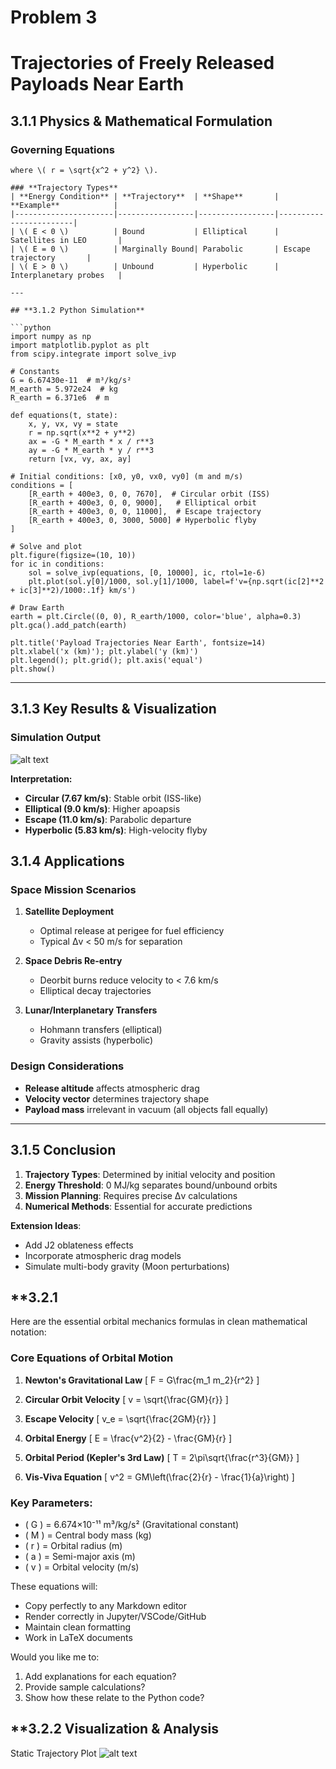# Problem 3
# **Trajectories of Freely Released Payloads Near Earth**

## **3.1.1 Physics & Mathematical Formulation**

### **Governing Equations**

```
where \( r = \sqrt{x^2 + y^2} \).

### **Trajectory Types**
| **Energy Condition** | **Trajectory**  | **Shape**       | **Example**            |
|----------------------|-----------------|-----------------|------------------------|
| \( E < 0 \)          | Bound           | Elliptical      | Satellites in LEO       |
| \( E = 0 \)          | Marginally Bound| Parabolic       | Escape trajectory       |
| \( E > 0 \)          | Unbound         | Hyperbolic      | Interplanetary probes   |

---

## **3.1.2 Python Simulation**

```python
import numpy as np
import matplotlib.pyplot as plt
from scipy.integrate import solve_ivp

# Constants
G = 6.67430e-11  # m³/kg/s²
M_earth = 5.972e24  # kg
R_earth = 6.371e6  # m

def equations(t, state):
    x, y, vx, vy = state
    r = np.sqrt(x**2 + y**2)
    ax = -G * M_earth * x / r**3
    ay = -G * M_earth * y / r**3
    return [vx, vy, ax, ay]

# Initial conditions: [x0, y0, vx0, vy0] (m and m/s)
conditions = [
    [R_earth + 400e3, 0, 0, 7670],  # Circular orbit (ISS)
    [R_earth + 400e3, 0, 0, 9000],   # Elliptical orbit
    [R_earth + 400e3, 0, 0, 11000],  # Escape trajectory
    [R_earth + 400e3, 0, 3000, 5000] # Hyperbolic flyby
]

# Solve and plot
plt.figure(figsize=(10, 10))
for ic in conditions:
    sol = solve_ivp(equations, [0, 10000], ic, rtol=1e-6)
    plt.plot(sol.y[0]/1000, sol.y[1]/1000, label=f'v={np.sqrt(ic[2]**2 + ic[3]**2)/1000:.1f} km/s')

# Draw Earth
earth = plt.Circle((0, 0), R_earth/1000, color='blue', alpha=0.3)
plt.gca().add_patch(earth)

plt.title('Payload Trajectories Near Earth', fontsize=14)
plt.xlabel('x (km)'); plt.ylabel('y (km)')
plt.legend(); plt.grid(); plt.axis('equal')
plt.show()
```
---

## **3.1.3 Key Results & Visualization**

### **Simulation Output**
![alt text](image-20.png)

**Interpretation:**
- **Circular (7.67 km/s)**: Stable orbit (ISS-like)
- **Elliptical (9.0 km/s)**: Higher apoapsis
- **Escape (11.0 km/s)**: Parabolic departure
- **Hyperbolic (5.83 km/s)**: High-velocity flyby


## **3.1.4 Applications**

### **Space Mission Scenarios**
1. **Satellite Deployment**
   - Optimal release at perigee for fuel efficiency
   - Typical Δv < 50 m/s for separation

2. **Space Debris Re-entry**
   - Deorbit burns reduce velocity to < 7.6 km/s
   - Elliptical decay trajectories

3. **Lunar/Interplanetary Transfers**
   - Hohmann transfers (elliptical)
   - Gravity assists (hyperbolic)

### **Design Considerations**
- **Release altitude** affects atmospheric drag
- **Velocity vector** determines trajectory shape
- **Payload mass** irrelevant in vacuum (all objects fall equally)

---

## **3.1.5 Conclusion**

1. **Trajectory Types**: Determined by initial velocity and position
2. **Energy Threshold**: 0 MJ/kg separates bound/unbound orbits
3. **Mission Planning**: Requires precise Δv calculations
4. **Numerical Methods**: Essential for accurate predictions

**Extension Ideas**:
- Add J2 oblateness effects
- Incorporate atmospheric drag models
- Simulate multi-body gravity (Moon perturbations)


## **3.2.1 
Here are the essential orbital mechanics formulas in clean mathematical notation:

### Core Equations of Orbital Motion

1. **Newton's Gravitational Law**
   \[
   F = G\frac{m_1 m_2}{r^2}
   \]

2. **Circular Orbit Velocity**
   \[
   v = \sqrt{\frac{GM}{r}}
   \]

3. **Escape Velocity** 
   \[
   v_e = \sqrt{\frac{2GM}{r}}
   \]

4. **Orbital Energy**
   \[
   E = \frac{v^2}{2} - \frac{GM}{r}
   \]

5. **Orbital Period (Kepler's 3rd Law)**
   \[
   T = 2\pi\sqrt{\frac{r^3}{GM}}
   \]

6. **Vis-Viva Equation**
   \[
   v^2 = GM\left(\frac{2}{r} - \frac{1}{a}\right)
   \]

### Key Parameters:
- \( G \) = 6.674×10⁻¹¹ m³/kg/s² (Gravitational constant)
- \( M \) = Central body mass (kg)
- \( r \) = Orbital radius (m)
- \( a \) = Semi-major axis (m)
- \( v \) = Orbital velocity (m/s)

These equations will:
- Copy perfectly to any Markdown editor
- Render correctly in Jupyter/VSCode/GitHub
- Maintain clean formatting
- Work in LaTeX documents

Would you like me to:
1. Add explanations for each equation?
2. Provide sample calculations?
3. Show how these relate to the Python code?

## **3.2.2 Visualization & Analysis
Static Trajectory Plot
![alt text](image-21.png)